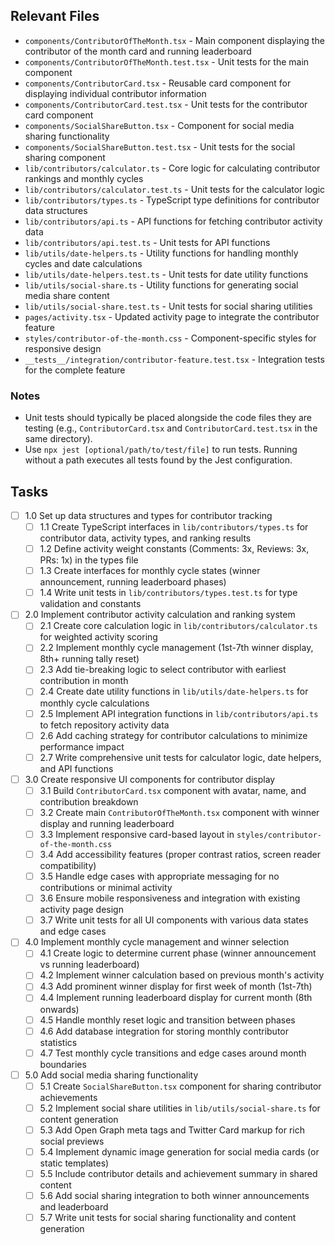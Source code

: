 ## Relevant Files

- `components/ContributorOfTheMonth.tsx` - Main component displaying the contributor of the month card and running leaderboard
- `components/ContributorOfTheMonth.test.tsx` - Unit tests for the main component
- `components/ContributorCard.tsx` - Reusable card component for displaying individual contributor information
- `components/ContributorCard.test.tsx` - Unit tests for the contributor card component
- `components/SocialShareButton.tsx` - Component for social media sharing functionality
- `components/SocialShareButton.test.tsx` - Unit tests for the social sharing component
- `lib/contributors/calculator.ts` - Core logic for calculating contributor rankings and monthly cycles
- `lib/contributors/calculator.test.ts` - Unit tests for the calculator logic
- `lib/contributors/types.ts` - TypeScript type definitions for contributor data structures
- `lib/contributors/api.ts` - API functions for fetching contributor activity data
- `lib/contributors/api.test.ts` - Unit tests for API functions
- `lib/utils/date-helpers.ts` - Utility functions for handling monthly cycles and date calculations
- `lib/utils/date-helpers.test.ts` - Unit tests for date utility functions
- `lib/utils/social-share.ts` - Utility functions for generating social media share content
- `lib/utils/social-share.test.ts` - Unit tests for social sharing utilities
- `pages/activity.tsx` - Updated activity page to integrate the contributor feature
- `styles/contributor-of-the-month.css` - Component-specific styles for responsive design
- `__tests__/integration/contributor-feature.test.tsx` - Integration tests for the complete feature

### Notes

- Unit tests should typically be placed alongside the code files they are testing (e.g., `ContributorCard.tsx` and `ContributorCard.test.tsx` in the same directory).
- Use `npx jest [optional/path/to/test/file]` to run tests. Running without a path executes all tests found by the Jest configuration.

## Tasks

- [ ] 1.0 Set up data structures and types for contributor tracking
  - [ ] 1.1 Create TypeScript interfaces in `lib/contributors/types.ts` for contributor data, activity types, and ranking results
  - [ ] 1.2 Define activity weight constants (Comments: 3x, Reviews: 3x, PRs: 1x) in the types file
  - [ ] 1.3 Create interfaces for monthly cycle states (winner announcement, running leaderboard phases)
  - [ ] 1.4 Write unit tests in `lib/contributors/types.test.ts` for type validation and constants

- [ ] 2.0 Implement contributor activity calculation and ranking system
  - [ ] 2.1 Create core calculation logic in `lib/contributors/calculator.ts` for weighted activity scoring
  - [ ] 2.2 Implement monthly cycle management (1st-7th winner display, 8th+ running tally reset)
  - [ ] 2.3 Add tie-breaking logic to select contributor with earliest contribution in month
  - [ ] 2.4 Create date utility functions in `lib/utils/date-helpers.ts` for monthly cycle calculations
  - [ ] 2.5 Implement API integration functions in `lib/contributors/api.ts` to fetch repository activity data
  - [ ] 2.6 Add caching strategy for contributor calculations to minimize performance impact
  - [ ] 2.7 Write comprehensive unit tests for calculator logic, date helpers, and API functions

- [ ] 3.0 Create responsive UI components for contributor display
  - [ ] 3.1 Build `ContributorCard.tsx` component with avatar, name, and contribution breakdown
  - [ ] 3.2 Create main `ContributorOfTheMonth.tsx` component with winner display and running leaderboard
  - [ ] 3.3 Implement responsive card-based layout in `styles/contributor-of-the-month.css`
  - [ ] 3.4 Add accessibility features (proper contrast ratios, screen reader compatibility)
  - [ ] 3.5 Handle edge cases with appropriate messaging for no contributions or minimal activity
  - [ ] 3.6 Ensure mobile responsiveness and integration with existing activity page design
  - [ ] 3.7 Write unit tests for all UI components with various data states and edge cases

- [ ] 4.0 Implement monthly cycle management and winner selection
  - [ ] 4.1 Create logic to determine current phase (winner announcement vs running leaderboard)
  - [ ] 4.2 Implement winner calculation based on previous month's activity
  - [ ] 4.3 Add prominent winner display for first week of month (1st-7th)
  - [ ] 4.4 Implement running leaderboard display for current month (8th onwards)
  - [ ] 4.5 Handle monthly reset logic and transition between phases
  - [ ] 4.6 Add database integration for storing monthly contributor statistics
  - [ ] 4.7 Test monthly cycle transitions and edge cases around month boundaries

- [ ] 5.0 Add social media sharing functionality
  - [ ] 5.1 Create `SocialShareButton.tsx` component for sharing contributor achievements
  - [ ] 5.2 Implement social share utilities in `lib/utils/social-share.ts` for content generation
  - [ ] 5.3 Add Open Graph meta tags and Twitter Card markup for rich social previews
  - [ ] 5.4 Implement dynamic image generation for social media cards (or static templates)
  - [ ] 5.5 Include contributor details and achievement summary in shared content
  - [ ] 5.6 Add social sharing integration to both winner announcements and leaderboard
  - [ ] 5.7 Write unit tests for social sharing functionality and content generation